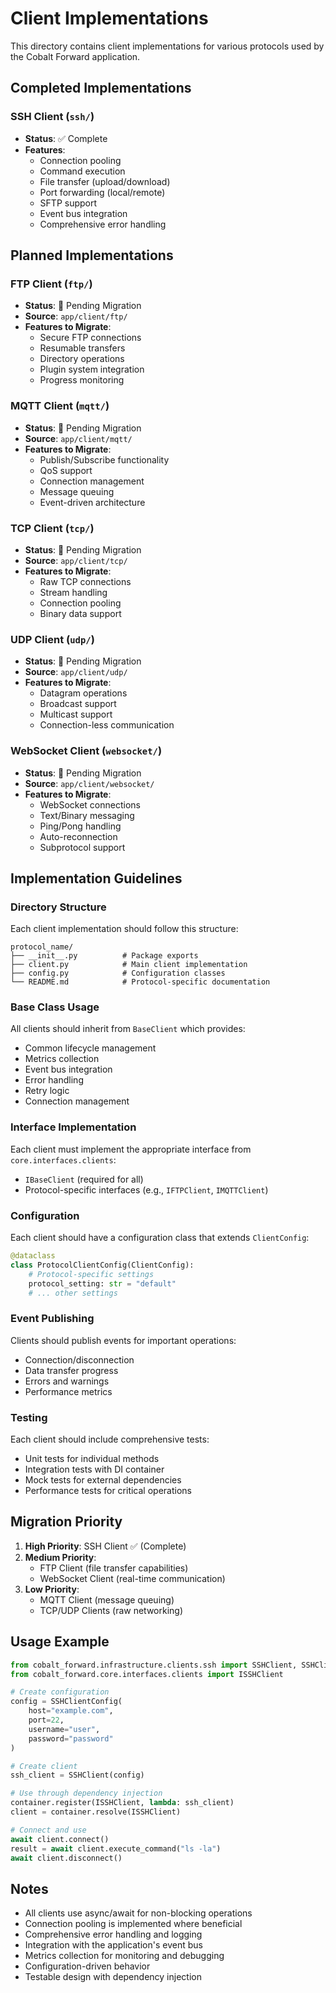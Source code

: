 # Client Implementations

This directory contains client implementations for various protocols used by the Cobalt Forward application.

## Completed Implementations

### SSH Client (`ssh/`)

- **Status**: ✅ Complete
- **Features**:
  - Connection pooling
  - Command execution
  - File transfer (upload/download)
  - Port forwarding (local/remote)
  - SFTP support
  - Event bus integration
  - Comprehensive error handling

## Planned Implementations

### FTP Client (`ftp/`)

- **Status**: 🔄 Pending Migration
- **Source**: `app/client/ftp/`
- **Features to Migrate**:
  - Secure FTP connections
  - Resumable transfers
  - Directory operations
  - Plugin system integration
  - Progress monitoring

### MQTT Client (`mqtt/`)

- **Status**: 🔄 Pending Migration
- **Source**: `app/client/mqtt/`
- **Features to Migrate**:
  - Publish/Subscribe functionality
  - QoS support
  - Connection management
  - Message queuing
  - Event-driven architecture

### TCP Client (`tcp/`)

- **Status**: 🔄 Pending Migration
- **Source**: `app/client/tcp/`
- **Features to Migrate**:
  - Raw TCP connections
  - Stream handling
  - Connection pooling
  - Binary data support

### UDP Client (`udp/`)

- **Status**: 🔄 Pending Migration
- **Source**: `app/client/udp/`
- **Features to Migrate**:
  - Datagram operations
  - Broadcast support
  - Multicast support
  - Connection-less communication

### WebSocket Client (`websocket/`)

- **Status**: 🔄 Pending Migration
- **Source**: `app/client/websocket/`
- **Features to Migrate**:
  - WebSocket connections
  - Text/Binary messaging
  - Ping/Pong handling
  - Auto-reconnection
  - Subprotocol support

## Implementation Guidelines

### Directory Structure

Each client implementation should follow this structure:

```
protocol_name/
├── __init__.py          # Package exports
├── client.py            # Main client implementation
├── config.py            # Configuration classes
└── README.md            # Protocol-specific documentation
```

### Base Class Usage

All clients should inherit from `BaseClient` which provides:

- Common lifecycle management
- Metrics collection
- Event bus integration
- Error handling
- Retry logic
- Connection management

### Interface Implementation

Each client must implement the appropriate interface from `core.interfaces.clients`:

- `IBaseClient` (required for all)
- Protocol-specific interfaces (e.g., `IFTPClient`, `IMQTTClient`)

### Configuration

Each client should have a configuration class that extends `ClientConfig`:

```python
@dataclass
class ProtocolClientConfig(ClientConfig):
    # Protocol-specific settings
    protocol_setting: str = "default"
    # ... other settings
```

### Event Publishing

Clients should publish events for important operations:

- Connection/disconnection
- Data transfer progress
- Errors and warnings
- Performance metrics

### Testing

Each client should include comprehensive tests:

- Unit tests for individual methods
- Integration tests with DI container
- Mock tests for external dependencies
- Performance tests for critical operations

## Migration Priority

1. **High Priority**: SSH Client ✅ (Complete)
2. **Medium Priority**:
   - FTP Client (file transfer capabilities)
   - WebSocket Client (real-time communication)
3. **Low Priority**:
   - MQTT Client (message queuing)
   - TCP/UDP Clients (raw networking)

## Usage Example

```python
from cobalt_forward.infrastructure.clients.ssh import SSHClient, SSHClientConfig
from cobalt_forward.core.interfaces.clients import ISSHClient

# Create configuration
config = SSHClientConfig(
    host="example.com",
    port=22,
    username="user",
    password="password"
)

# Create client
ssh_client = SSHClient(config)

# Use through dependency injection
container.register(ISSHClient, lambda: ssh_client)
client = container.resolve(ISSHClient)

# Connect and use
await client.connect()
result = await client.execute_command("ls -la")
await client.disconnect()
```

## Notes

- All clients use async/await for non-blocking operations
- Connection pooling is implemented where beneficial
- Comprehensive error handling and logging
- Integration with the application's event bus
- Metrics collection for monitoring and debugging
- Configuration-driven behavior
- Testable design with dependency injection
